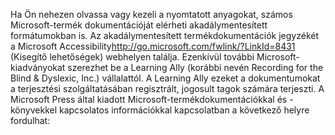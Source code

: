 <Token xmlns:xlink="http://www.w3.org/1999/xlink">Ha Ön nehezen olvassa vagy kezeli a nyomtatott anyagokat, számos Microsoft-termék dokumentációját elérheti akadálymentesített formátumokban is. Az akadálymentesített termékdokumentációk jegyzékét a <externalLink xmlns="http://ddue.schemas.microsoft.com/authoring/2003/5"><linkText>Microsoft Accessibility</linkText><linkUri>http://go.microsoft.com/fwlink/?LinkId=8431</linkUri></externalLink> (Kisegítő lehetőségek) webhelyen találja. Ezenkívül további Microsoft-kiadványokat szerezhet be a Learning Ally (korábbi nevén Recording for the Blind &amp; Dyslexic, Inc.) vállalattól. A Learning Ally ezeket a dokumentumokat a terjesztési szolgáltatásában regisztrált, jogosult tagok számára terjeszti. A Microsoft Press által kiadott Microsoft-termékdokumentációkkal és -könyvekkel kapcsolatos információkkal kapcsolatban a következő helyre fordulhat:</Token>

<!--HONumber=Jun16_HO4-->


